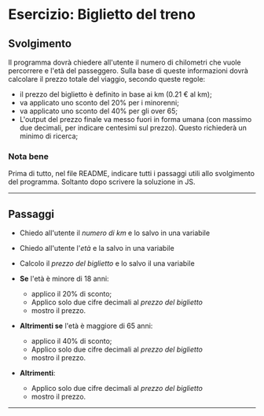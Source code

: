 # Esercizio: Biglietto del treno

## Svolgimento

Il programma dovrà chiedere all'utente il numero di chilometri che vuole percorrere e l'età del passeggero.
Sulla base di queste informazioni dovrà calcolare il prezzo totale del viaggio, secondo queste regole:
- il prezzo del biglietto è definito in base ai km (0.21 € al km);
- va applicato uno sconto del 20% per i minorenni;
- va applicato uno sconto del 40% per gli over 65;
- L'output del prezzo finale va messo fuori in forma umana (con massimo due decimali, per indicare centesimi sul prezzo). Questo richiederà un minimo di ricerca;

### Nota bene

Prima di tutto, nel file README, indicare tutti i passaggi utili allo svolgimento del programma. Soltanto dopo scrivere la soluzione in JS.

---

## Passaggi

- Chiedo all'utente il *numero di km* e lo salvo in una variabile

- Chiedo all'utente l'*età* e la salvo in una variabile

- Calcolo il *prezzo del biglietto* e lo salvo il una variabile

- **Se** l'età è minore di 18 anni:

    - applico il 20% di sconto;
    - Applico solo due cifre decimali al *prezzo del biglietto*
    - mostro il prezzo.

- **Altrimenti se** l'età è maggiore di 65 anni:

    - applico il 40% di sconto;
    - Applico solo due cifre decimali al *prezzo del biglietto*
    - mostro il prezzo.

- **Altrimenti**:

    - Applico solo due cifre decimali al *prezzo del biglietto*
    - mostro il prezzo.

---